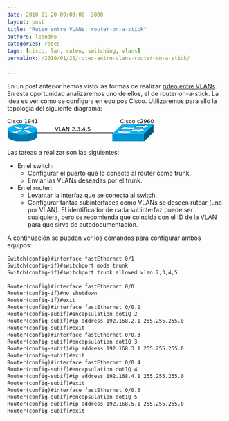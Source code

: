 ```yaml
---
date: 2010-01-20 09:00:00 -3000
layout: post
title: "Ruteo entre VLANs: router-on-a-stick"
authors: leandro
categories: redes
tags: [cisco, lan, ruteo, switching, vlans]
permalink: /2010/01/20/ruteo-entre-vlans-router-on-a-stick/

---
```


En un post anterior hemos visto las formas de realizar
[ruteo entre VLANs](/2009/12/20/ruteo-entre-vlans/). En esta oportunidad
analizaremos uno de ellos, el de router on-a-stick. La idea es ver cómo se
configura en equipos Cisco. <!-- more -->Utilizaremos para ello la topología del
siguiente diagrama:

![Topología de ejemplo](/images/blog/routing-on-a-stick-ex.png)

Las tareas a realizar son las siguientes:

* En el switch:
  * Configurar el puerto que lo conecta al router como trunk.
  * Enviar las VLANs deseadas por el trunk.
* En el router:
  * Levantar la interfaz que se conecta al switch.
  * Configurar tantas subinterfaces como VLANs se deseen rutear (una por VLAN).
El identificador de cada subinterfaz puede ser cualquiera, pero se recomienda
que coincida con el ID de la VLAN para que sirva de autodocumentación.

A continuación se pueden ver los comandos para configurar ambos equipos:

```
Switch(config)#interface fastEthernet 0/1
Switch(config-if)#switchport mode trunk
Switch(config-if)#switchport trunk allowed vlan 2,3,4,5

Router(config)#interface fastEthernet 0/0
Router(config-if)#no shutdown
Router(config-if)#exit
Router(config)#interface fastEthernet 0/0.2
Router(config-subif)#encapsulation dot1Q 2
Router(config-subif)#ip address 192.168.2.1 255.255.255.0
Router(config-subif)#exit
Router(config)#interface fastEthernet 0/0.3
Router(config-subif)#encapsulation dot1Q 3
Router(config-subif)#ip address 192.168.3.1 255.255.255.0
Router(config-subif)#exit
Router(config)#interface fastEthernet 0/0.4
Router(config-subif)#encapsulation dot1Q 4
Router(config-subif)#ip address 192.168.4.1 255.255.255.0
Router(config-subif)#exit
Router(config)#interface fastEthernet 0/0.5
Router(config-subif)#encapsulation dot1Q 5
Router(config-subif)#ip address 192.168.5.1 255.255.255.0
Router(config-subif)#exit
```
